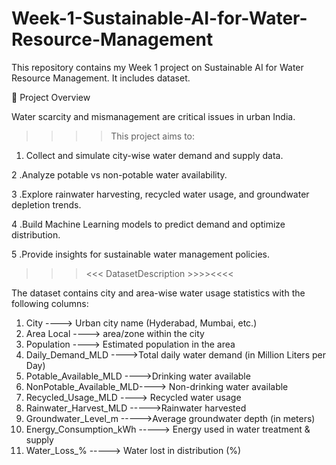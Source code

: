 # Week-1-Sustainable-AI-for-Water-Resource-Management
This repository contains my Week 1 project on Sustainable AI for Water Resource Management. It includes dataset.

📌 Project Overview

Water scarcity and mismanagement are critical issues in urban India. 
>>>>This project aims to:

1. Collect and simulate city-wise water demand and supply data.

2 .Analyze potable vs non-potable water availability.

3 .Explore rainwater harvesting, recycled water usage, and groundwater depletion trends.

4 .Build Machine Learning models to predict demand and optimize distribution.

5 .Provide insights for sustainable water management policies.

>>><<<  DatasetDescription >>>><<<<

The dataset contains city and area-wise water usage statistics with the following columns:

1. City  ---->	Urban city name (Hyderabad, Mumbai, etc.)
2. Area	Local ----> area/zone within the city
3. Population  ---->	Estimated population in the area
4. Daily_Demand_MLD	---->Total daily water demand (in Million Liters per Day)
5. Potable_Available_MLD	---->Drinking water available
6. NonPotable_Available_MLD----> Non-drinking water available
7. Recycled_Usage_MLD ---->	Recycled water usage
8. Rainwater_Harvest_MLD	----->Rainwater harvested
9. Groundwater_Level_m	----->Average groundwater depth (in meters)
10. Energy_Consumption_kWh ----->	Energy used in water treatment & supply
11. Water_Loss_%	-----> Water lost in distribution (%)
